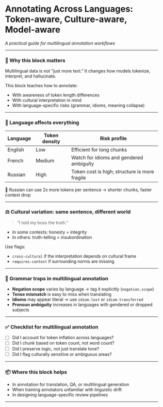 # Annotating Across Languages: Token-aware, Culture-aware, Model-aware  
*A practical guide for multilingual annotation workflows*

---

### 🌟 Why this block matters

Multilingual data is not “just more text.”
It changes how models tokenize, interpret, and hallucinate.

This block teaches how to annotate:

- With awareness of token length differences
- With cultural interpretation in mind
- With language-specific risks (grammar, idioms, meaning collapse)

---

### 🧠 Language affects everything

| Language | Token density | Risk profile                                     |
|----------|----------------|--------------------------------------------------|
| English  | Low            | Efficient for long chunks                        |
| French   | Medium         | Watch for idioms and gendered ambiguity          |
| Russian  | High           | Token cost is high; structure is more fragile    |

🚧 Russian can use 2x more tokens per sentence → shorter chunks, faster context drop

---

### ⚖️ Cultural variation: same sentence, different world

> "I told my boss the truth."

- In some contexts: honesty = integrity
- In others: truth-telling = insubordination

Use flags:
- `cross-cultural` if the interpretation depends on cultural frame
- `requires-context` if surrounding norms are missing

---

### 🔹 Grammar traps in multilingual annotation

- **Negation scope** varies by language → tag it explicitly (`negation.scope`)
- **Tense mismatch** is easy to miss when translating
- **Idioms** may appear literal → use `idiom.lost` or `idiom.transferred`
- **Pronoun ambiguity** increases in languages with gendered or dropped subjects

---

### ✅ Checklist for multilingual annotation

- [ ] Did I account for token inflation across languages?
- [ ] Did I chunk based on token count, not word count?
- [ ] Did I preserve logic, not just translate tone?
- [ ] Did I flag culturally sensitive or ambiguous areas?

---

### 📦 Where this block helps

- In annotation for translation, QA, or multilingual generation
- When training annotators unfamiliar with linguistic drift
- In designing language-specific review pipelines

---
